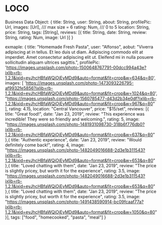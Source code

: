 # LOCO

Business Data Object:
{ 
  title: String,
  user: String,
  about: String,
  profilePic: Url,
  images: [Url],     /// max size = 6
  rating: Num,       /// 0 to 5
  location: String,
  price: String,
  tags: [String],
  reviews: [{
    title: String,
    date: String,
    review: String,
    rating: Num,
    image: Url
  }]
}


exmaple:
{
      title: "Homemade Fresh Pasta",
      user: "Alfonso",
      aobut: "Viverra adipiscing at in tellus. Et leo duis ut diam. Adipiscing commodo elit at imperdiet. Amet consectetur adipiscing elit ut. Eleifend mi in nulla posuere sollicitudin aliquam ultrices sagittis.",
      profilePic: 'https://images.unsplash.com/photo-1500648767791-00dcc994a43e?ixlib=rb-1.2.1&ixid=eyJhcHBfaWQiOjEyMDd9&auto=format&fit=crop&w=634&q=80',
      images: [
        'https://images.unsplash.com/photo-1473093226795-af9932fe5856?ixlib=rb-1.2.1&ixid=eyJhcHBfaWQiOjEyMDd9&auto=format&fit=crop&w=1024&q=80',
        "https://images.unsplash.com/photo-1560785477-d43d2b34e0df?ixlib=rb-1.2.1&ixid=eyJhcHBfaWQiOjEyMDd9&auto=format&fit=crop&w=967&q=80"
      ],
      rating: 4.15,
      location: "Central Vancouver",
      price: "$15/set",
      reviews: [{
        title: "Great food!",
        date: "Jan 23, 2019",
        review: "This experience was incredible! They were so friendly and welcoming.",
        rating: 5,
        image: "https://images.unsplash.com/photo-1481931098730-318b6f776db0?ixlib=rb-1.2.1&ixid=eyJhcHBfaWQiOjEyMDd9&auto=format&fit=crop&w=637&q=80"
       },{
        title: "Authentic experience",
        date: "Jan 23, 2019",
        review: "Would definitely come back!",
        rating: 4,
        image: "https://images.unsplash.com/photo-1482049016688-2d3e1b311543?ixlib=rb-1.2.1&ixid=eyJhcHBfaWQiOjEyMDd9&auto=format&fit=crop&w=653&q=80"
       },{
        title: "Loved chatting with them",
        date: "Jan 23, 2019",
        review: "The price is slightly pricey, but worth it for the experience",
        rating: 3.5,
        image: "https://images.unsplash.com/photo-1482049016688-2d3e1b311543?ixlib=rb-1.2.1&ixid=eyJhcHBfaWQiOjEyMDd9&auto=format&fit=crop&w=653&q=80"
       },{
        title: "Loved chatting with them",
        date: "Jan 23, 2019",
        review: "The price is slightly pricey, but worth it for the experience",
        rating: 3.5,
        image: "https://images.unsplash.com/photo-1491438590914-bc09fcaaf77a?ixlib=rb-1.2.1&ixid=eyJhcHBfaWQiOjEyMDd9&auto=format&fit=crop&w=1050&q=80"
       }],
      tags: ["food", "homecooked", "pasta", "meal"]
}
